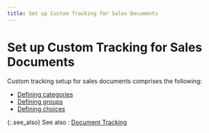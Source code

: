 ```yaml
---
title: Set up Custom Tracking for Sales Documents
---
```


# Set up Custom Tracking for Sales Documents


Custom tracking setup for sales documents comprises the following:

- [Defining categories]({{site.ct_baseurl}}/document-tracking/tracking-sales-documents/create_a_tracking_category_for_sales_documents.html)
- [Defining groups]({{site.ct_baseurl}}/document-tracking/tracking-sales-documents/create_a_custom_tracking_group_for_sales_documents.html)
- [Defining choices]({{site.ct_baseurl}}/document-tracking/tracking-sales-documents/create_a_custom_tracking_choice_for_sales_documents.html)



{:.see_also}
See also
: [Document Tracking]({{site.ct_baseurl}}/document-tracking/document_tracking.html)
